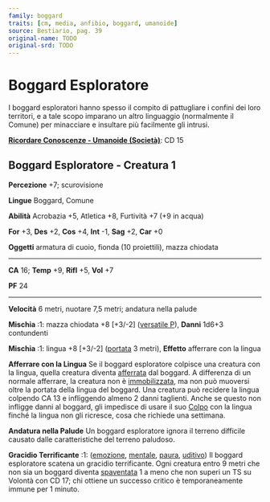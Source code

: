 ```yaml
---
family: boggard
traits: [cm, media, anfibio, boggard, umanoide]
source: Bestiario, pag. 39
original-name: TODO
original-srd: TODO
---
```


# Boggard Esploratore

I boggard esploratori hanno spesso il compito di pattugliare i confini dei loro
territori, e a tale scopo imparano un altro linguaggio (normalmente il Comune)
per minacciare e insultare più facilmente gli intrusi.

**[Ricordare Conoscenze - Umanoide (Società)](/azioni/abilita/ricordare-conoscenze)**:
CD 15

## Boggard Esploratore - Creatura 1

**Percezione** +7; scurovisione

**Lingue** Boggard, Comune

**Abilità** Acrobazia +5, Atletica +8, Furtività +7 (+9 in acqua)

**For** +3, **Des** +2, **Cos** +4, **Int** -1, **Sag** +2, **Car** +0

**Oggetti** armatura di cuoio, fionda (10 proiettili), mazza chiodata

---

**CA** 16; **Temp** +9, **Rifl** +5, **Vol** +7

**PF** 24

---

**Velocità** 6 metri, nuotare 7,5 metri; andatura nella palude

**Mischia** :1: mazza chiodata +8 \[+3/-2] ([versatile P](/tratti/versatile)),
**Danni** 1d6+3 contundenti

**Mischia** :1: lingua +8 \[+3/-2] ([portata](/tratti/portata) 3 metri),
**Effetto** afferrare con la lingua

**Afferrare con la Lingua** Se il boggard esploratore colpisce una creatura con
la lingua, quella creatura diventa [afferrata](/condizioni/afferrato) dal
boggard. A differenza di un normale afferrare, la creatura non è
[immobilizzata](/condizioni/immobilizzato), ma non può muoversi oltre la portata
della lingua del boggard. Una creatura può recidere la lingua colpendo CA 13 e
infliggendo almeno 2 danni taglienti. Anche se questo non infligge danni al
boggard, gli impedisce di usare il suo [Colpo](/azioni/base/colpire) con la
lingua finché la lingua non gli ricresce, cosa che richiede una settimana.

**Andatura nella Palude** Un boggard esploratore ignora il terreno difficile
causato dalle caratteristiche del terreno paludoso.

**Gracidio Terrificante** :1: ([emozione](/tratti/emozione),
[mentale](/tratti/mentale), [paura](/tratti/paura), [uditivo](/tratti/uditivo))
Il boggard esploratore scatena un gracidio terrificante. Ogni creatura entro 9
metri che non sia un boggard diventa [spaventata](/condizioni/spaventato) 1 a
meno che non superi un TS su Volontà con CD 17; chi ottiene un successo critico
è temporaneamente immune per 1 minuto.
